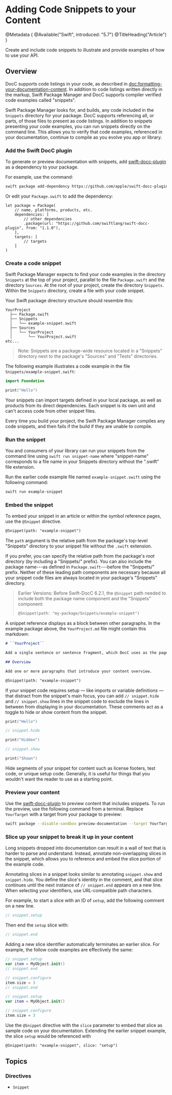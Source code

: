 # Adding Code Snippets to your Content

@Metadata {
    @Available("Swift", introduced: "5.7")
    @TitleHeading("Article")
 }

Create and include code snippets to illustrate and provide examples of how to use your API.

## Overview


DocC supports code listings in your code, as described in <doc:formatting-your-documentation-content>.
In addition to code listings written directly in the markup, Swift Package Manager and DocC supports compiler verified code examples called "snippets".

Swift Package Manager looks for, and builds, any code included in the `Snippets` directory for your package.
DocC supports referencing all, or parts, of those files to present as code listings.
In addition to snippets presenting your code examples, you can run snippets directly on the command line.
This allows you to verify that code examples, referenced in your documentation, continue to compile as you evolve you app or library.

### Add the Swift DocC plugin

To generate or preview documentation with snippets, add [swift-docc-plugin](https://github.com/apple/swift-docc-plugin) as a dependency to your package.

For example, use the command:

```bash
swift package add-dependency https://github.com/apple/swift-docc-plugin --from 1.1.0
```

Or edit your `Package.swift` to add the dependency:

```
let package = Package(
    // name, platforms, products, etc.
    dependencies: [
        // other dependencies
        .package(url: "https://github.com/swiftlang/swift-docc-plugin", from: "1.1.0"),
    ],
    targets: [
        // targets
    ]
)
```

### Create a code snippet

Swift Package Manager expects to find your code examples in the directory `Snippets` at the top of your project, parallel to the file `Package.swift` and the directory `Sources`. 
At the root of your project, create the directory `Snippets`.
Within the `Snippets` directory, create a file with your code snippet.

Your Swift package directory structure should resemble this:

```
YourProject
  ├── Package.swift
  ├── Snippets
  │   └── example-snippet.swift
  ├── Sources
  │   └── YourProject
  │       └── YourProject.swift
etc...
```

> Note: Snippets are a package-wide resource located in a "Snippets" directory next to the package's "Sources" and "Tests" directories.

The following example illustrates a code example in the file `Snippets/example-snippet.swift`:

```swift
import Foundation

print("Hello")
```

Your snippets can import targets defined in your local package, as well as products from its direct dependencies.
Each snippet is its own unit and can't access code from other snippet files.

Every time you build your project, the Swift Package Manager compiles any code snippets, and then fails if the build if they are unable to compile.

### Run the snippet

You and consumers of your library can run your snippets from the command line using `swift run snippet-name` where "snippet-name" corresponds to a file name in your Snippets directory without the ".swift" file extension.

Run the earlier code example file named `example-snippet.swift` using the following command:

```bash
swift run example-snippet
```

### Embed the snippet

To embed your snippet in an article or within the symbol reference pages, use the `@Snippet` directive.
```markdown
@Snippet(path: "example-snippet")
```

The `path` argument is the relative path from the package's top-level "Snippets" directory to your snippet file without the `.swift` extension.

If you prefer, you can specify the relative path from the package's _root_ directory (by including a "Snippets/" prefix).
You can also include the package name---as defined in `Package.swift`---before the "Snippets/" prefix. 
Neither of these leading path components are necessary because all your snippet code files are always located in your package's "Snippets" directory.  

> Earlier Versions:
> Before Swift-DocC 6.2.1, the `@Snippet` path needed to include both the package name component and the "Snippets" component:
>
> ```markdown
> @Snippet(path: "my-package/Snippets/example-snippet")
> ```

A snippet reference displays as a block between other paragraphs.
In the example package above, the `YourProject.md` file might contain this markdown:

```markdown
# ``YourProject``

Add a single sentence or sentence fragment, which DocC uses as the page’s abstract or summary.

## Overview

Add one or more paragraphs that introduce your content overview.

@Snippet(path: "example-snippet")
```

If your snippet code requires setup — like imports or variable definitions — that distract from the snippet's main focus, you can add `// snippet.hide` and `// snippet.show` lines in the snippet code to exclude the lines in between from displaying in your documentation.
These comments act as a toggle to hide or show content from the snippet.

```swift
print("Hello")

// snippet.hide

print("Hidden")

// snippet.show

print("Shown")
```

Hide segments of your snippet for content such as license footers, test code, or unique setup code.
Generally, it is useful for things that you wouldn't want the reader to use as a starting point.

### Preview your content

Use the [swift-docc-plugin](https://github.com/swiftlang/swift-docc-plugin) to preview content that includes snippets.
To run the preview, use the following command from a terminal. 
Replace `YourTarget` with a target from your package to preview:

```bash
swift package --disable-sandbox preview-documentation --target YourTarget
```

### Slice up your snippet to break it up in your content

Long snippets dropped into documentation can result in a wall of text that is harder to parse and understand.
Instead, annotate non-overlapping slices in the snippet, which allows you to reference and embed the slice portion of the example code.

Annotating slices in a snippet looks similar to annotating `snippet.show` and `snippet.hide`.
You define the slice's identity in the comment, and that slice continues until the next instance of `// snippet.end` appears on a new line.
When selecting your identifiers, use URL-compatible path characters.

For example, to start a slice with an ID of `setup`, add the following comment on a new line.

```swift
// snippet.setup
```

Then end the `setup` slice with:

```swift
// snippet.end
```

Adding a new slice identifier automatically terminates an earlier slice.
For example, the follow code examples are effectively the same:

```swift
// snippet.setup
var item = MyObject.init()
// snippet.end

// snippet.configure
item.size = 3
// snippet.end
```

```swift
// snippet.setup
var item = MyObject.init()

// snippet.configure
item.size = 3
```

Use the `@Snippet` directive with the `slice` parameter to embed that slice as sample code on your documentation.
Extending the earlier snippet example, the slice `setup` would be referenced with 

```markdown
@Snippet(path: "example-snippet", slice: "setup")
```

## Topics

### Directives

- ``Snippet``

<!-- Copyright (c) 2025 Apple Inc and the Swift Project authors. All Rights Reserved. -->
